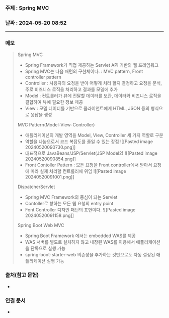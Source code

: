 ### 주제 : Spring MVC

### 날짜 : 2024-05-20 08:52
----
### 메모
> Spring MVC
> 	- Spring Framework가 직접 제공하는 Servlet API 기반의 웹 프레임워크
> 	- Spring MVC는 다음 패턴의 구현체이다. : MVC pattern, Front controller pattern
> 	- Controller : 사용자의 요청을 받아 어떻게 처리 할지 결정하고 요청을 분석, 주로 비즈니스 로직을 처리하고 결과를 모델에 추가
> 	- Model : 컨트롤러가 뷰에 전달할 데이터를 보관, 데이터와 비즈니스 로직을 결합하여 뷰에 필요한 정보 제공
> 	- View : 모델 데이터를 기반으로 클라이언트에게 HTML, JSON 등의 형식으로 응답을 생성
> 
> MVC Pattern(Model-View-Controller)
>	- 애플리케이션의 개발 영역을 Model, View, Controller 세 가지 역할로 구분
>	- 역할을 나눔으로서 코드 복잡도를 줄일 수 있는 장점
>	![[Pasted image 20240520090730.png]]
> 	- 대표적으로 JavaBeans/JSP/Servlet(JSP Model2)
> 	![[Pasted image 20240520090854.png]]
> 	- Front Contoller Pattern : 모든 요청을 Front controller에서 받아서 요청에 따라 실제 처리할 컨트롤러에 위임
> 	![[Pasted image 20240520091001.png]]
> 
> DispatcherServlet
> 	- Spring MVC Framework의 중심이 되는 Servlet
> 	- Contoller로 향하는 모든 웹 요청의 entry point
> 	- Font Controller 디자인 패턴의 표현이다.
> 	![[Pasted image 20240520091158.png]]
> 
> Spring Boot Web MVC
> 	- Spring Boot Framework 에서는 embedded WAS를 제공
> 	- WAS 서버를 별도로 설치하지 않고 내장된 WAS를 이용해서 애플리케이션을 단독으로 실행 가능
> 	- spring-boot-starter-web 의존성을 추가하는 것만으로도 자동 설정된 애플리케이션 실행 가능
> 

### 출처(참고 문헌)
-

### 연결 문서
-
